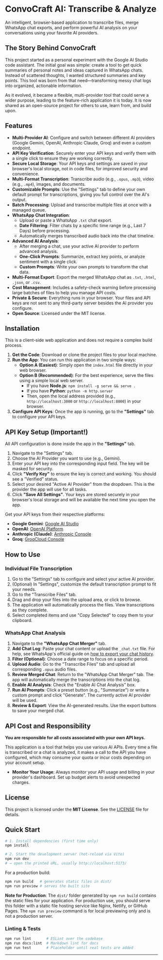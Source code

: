 
# ConvoCraft AI: Transcribe & Analyze

An intelligent, browser-based application to transcribe files, merge WhatsApp chat exports, and perform powerful AI analysis on your conversations using your favorite AI providers.

## The Story Behind ConvoCraft

This project started as a personal experiment with the Google AI Studio code assistant. The initial goal was simple: create a tool to get quick summaries of personal notes and ideas captured in WhatsApp chats. Instead of scattered thoughts, I wanted structured summaries and key points. This tool was born from that need—transforming messy chat logs into organized, actionable information.

As it evolved, it became a flexible, multi-provider tool that could serve a wider purpose, leading to the feature-rich application it is today. It is now shared as an open-source project for others to use, learn from, and build upon.

## Features

- **Multi-Provider AI**: Configure and switch between different AI providers (Google Gemini, OpenAI, Anthropic Claude, Groq) and even a custom endpoint.
- **API Key Verification**: Securely enter your API keys and verify them with a single click to ensure they are working correctly.
- **Secure Local Storage**: Your API keys and settings are saved in your browser's local storage, not in code files, for improved security and convenience.
- **Multi-Format Transcription**: Transcribe audio (e.g., `.opus`, `.mp3`), video (e.g., `.mp4`), images, and documents.
- **Customizable Prompts**: Use the "Settings" tab to define your own default prompt for transcriptions, giving you full control over the AI's output.
- **Batch Processing**: Upload and transcribe multiple files at once with a managed queue.
- **WhatsApp Chat Integration**:
    - Upload or paste a WhatsApp `.txt` chat export.
    - **Date Filtering**: Filter chats by a specific time range (e.g., Last 7 Days) before processing.
    - Automatically merges transcribed audio back into the chat timeline.
- **Advanced AI Analysis**:
    - After merging a chat, use your active AI provider to perform advanced analysis.
    - **One-Click Prompts**: Summarize, extract key points, or analyze sentiment with a single click.
    - **Custom Prompts**: Write your own prompts to transform the chat data.
- **Multi-Format Export**: Export the merged WhatsApp chat as `.txt`, `.html`, `.json`, or `.csv`.
- **Cost Management**: Includes a safety-check warning before processing large batches of files to help you manage API costs.
- **Private & Secure**: Everything runs in your browser. Your files and API keys are not sent to any third-party server besides the AI provider you configure.
- **Open Source**: Licensed under the MIT license.

## Installation

This is a client-side web application and does not require a complex build process.

1.  **Get the Code**: Download or clone the project files to your local machine.
2.  **Run the App**: You can run this application in two simple ways:
    *   **Option A (Easiest)**: Simply open the `index.html` file directly in your web browser.
    *   **Option B (Recommended)**: For the best experience, serve the files using a simple local web server.
        *   If you have **Node.js**: `npm install -g serve && serve .`
        *   If you have **Python**: `python -m http.server`
        *   Then, open the local address provided (e.g., `http://localhost:3000` or `http://localhost:8000`) in your browser.
3.  **Configure API Keys**: Once the app is running, go to the **"Settings"** tab to configure your API keys.

## API Key Setup (Important!)

All API configuration is done inside the app in the **"Settings"** tab.

1.  Navigate to the "Settings" tab.
2.  Choose the AI Provider you want to use (e.g., Gemini).
3.  Enter your API key into the corresponding input field. The key will be masked for security.
4.  Click **"Verify Key"** to ensure the key is correct and working. You should see a "Verified" status.
5.  Select your desired "Active AI Provider" from the dropdown. This is the provider the app will use for all tasks.
6.  Click **"Save All Settings"**. Your keys are stored securely in your browser's local storage and will be available the next time you open the app.

Get your API keys from their respective platforms:
- **Google Gemini**: [Google AI Studio](https://aistudio.google.com/app/apikey)
- **OpenAI**: [OpenAI Platform](https://platform.openai.com/api-keys)
- **Anthropic (Claude)**: [Anthropic Console](https://console.anthropic.com/settings/keys)
- **Groq**: [GroqCloud Console](https://console.groq.com/keys)

## How to Use

### Individual File Transcription
1. Go to the "Settings" tab to configure and select your active AI provider.
2. (Optional) In "Settings", customize the default transcription prompt to fit your needs.
3. Go to the "Transcribe Files" tab.
4. Drag and drop your files into the upload area, or click to browse.
5. The application will automatically process the files. View transcriptions as they complete.
6. Select completed items and use "Copy Selected" to copy them to your clipboard.

### WhatsApp Chat Analysis
1. Navigate to the **"WhatsApp Chat Merger"** tab.
2. **Add Chat Log**: Paste your chat content or upload the `_chat.txt` file. For help, see WhatsApp's official guide on [how to export your chat history](https://faq.whatsapp.com/1180414079177245).
3. **Filter (Optional)**: Choose a date range to focus on a specific period.
4. **Upload Audio**: Go to the "Transcribe Files" tab and upload all corresponding `.opus` audio files.
5. **Review Merged Chat**: Return to the "WhatsApp Chat Merger" tab. The app will automatically merge the transcriptions into the chat log.
6. **Enable AI Analysis**: Check the "Enable AI Chat Analysis" box.
7. **Run AI Prompts**: Click a preset button (e.g., "Summarize") or write a custom prompt and click "Generate". The currently active AI provider will be used.
8. **Review & Export**: View the AI-generated results. Use the export buttons to save your merged chat.

## API Cost and Responsibility

**You are responsible for all costs associated with your own API keys.**

This application is a tool that helps you use various AI APIs. Every time a file is transcribed or a chat is analyzed, it makes a call to the API you have configured, which may consume your quota or incur costs depending on your account setup.

- **Monitor Your Usage**: Always monitor your API usage and billing in your provider's dashboard. Set up budget alerts to avoid unexpected charges.

## License

This project is licensed under the **MIT License**. See the [LICENSE](LICENSE) file for details.

## Quick Start

```bash
# 1. Install dependencies (first time only)
npm install

# 2. Start the development server (hot-reload via Vite)
npm run dev
# → open the printed URL, usually http://localhost:5173/
```

For a production build:
```bash
npm run build   # generates static files in dist/
npm run preview # serves the built site
```

**Note for Production**: The `dist/` folder generated by `npm run build` contains the static files for your application. For production use, you should serve this folder with a static file hosting service like Nginx, Netlify, or GitHub Pages. The `npm run preview` command is for local previewing only and is not a production server.

### Linting & Tests
```bash
npm run lint       # ESLint over the codebase
npm run docs:lint  # Markdown lint for docs
npm run test       # Placeholder until real tests are added
```

---
